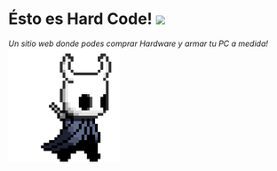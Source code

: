 
#  Ésto es Hard Code! <img src="https://emojis.slackmojis.com/emojis/images/1531849430/4246/blob-sunglasses.gif?1531849430" width="30"/>
*Un sitio web donde podes comprar Hardware y armar tu PC a medida!*
<br /> 
<img src="https://raw.githubusercontent.com/TanZng/TanZng/master/assets/hollor_knight3.gif" width="200"/>
